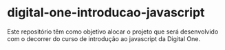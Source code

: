 # digital-one-introducao-javascript
Este repositório têm como objetivo alocar o projeto que será desenvolvido com o decorrer do curso de introdução ao javascript da Digital One. 
